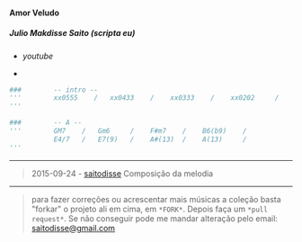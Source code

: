 #### Amor Veludo
##### Julio Makdisse Saito (scripta eu)
- _youtube_

-
```py
###        -- intro --
'''        xx0555    /   xx0433    /    xx0333    /    xx0202     /
'''

###        -- A --
'''        GM7    /   Gm6     /    F#m7    /    B6(b9)    /
           E4/7   /   E7(9)   /    A#(13)  /    A(13)     /
'''

```

-----------------

> 2015-09-24 - [saitodisse](http://saitodisse.github.io/)
>  Composição da melodia

-------------

> para fazer correções ou acrescentar mais músicas a coleção basta "forkar" o projeto ali em cima, em `*FORK*`. Depois faça um `*pull request*`. Se não conseguir pode me mandar alteração pelo email: saitodisse@gmail.com
